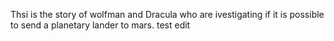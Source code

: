 Thsi is the story of wolfman and Dracula who are ivestigating if it is possible to send a planetary lander to mars. 
test edit
